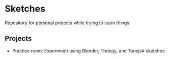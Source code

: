 # Sketches

Repository for personal projects while trying to learn things.

## Projects

- Practice room: Experiment using Blender, Threejs, and Tonejs# sketches
